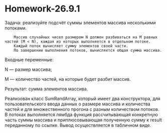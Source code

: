 # Homework-26.9.1

Задача: реализуйте подсчёт суммы элементов массива несколькими потоками.

        Массив случайных чисел размером N должен разбиваться на M равных частей (M < N), каждая из которых выполняется в отдельном потоке.
        Каждый поток вычисляет сумму элементов своей части.
        По завершении выполнения потоков, вычисляется общая сумма массива.

Входные переменные:

  N — размер массива;

  M — количество частей, на которые будет разбит массив.

Результат: сумма элементов массива.

Реализован класс SumRandArray, который имеет два конструктора, для пользовательского ввода данных о размере массива и количества частей и для множественного прогона с разным количеством потоков.
В потоках выполняется лямбда функция рассчитывающая конкретную часть суммы массива и приплюсовывающая полученную сумму к result переданному по ссылке. 
Вывод осуществляется в табличном виде.
